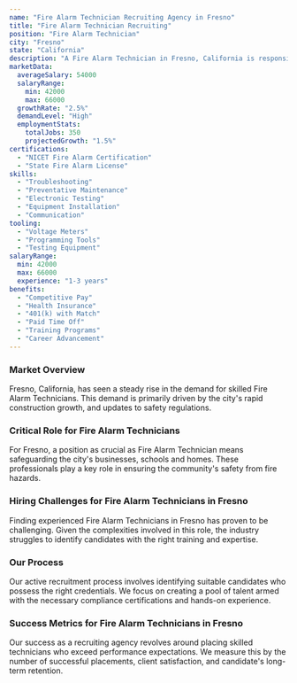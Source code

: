 ```yaml
---
name: "Fire Alarm Technician Recruiting Agency in Fresno"
title: "Fire Alarm Technician Recruiting"
position: "Fire Alarm Technician"
city: "Fresno"
state: "California"
description: "A Fire Alarm Technician in Fresno, California is responsible for installing, maintaining and repairing fire alarm systems in various establishments."
marketData:
  averageSalary: 54000
  salaryRange:
    min: 42000
    max: 66000
  growthRate: "2.5%"
  demandLevel: "High"
  employmentStats:
    totalJobs: 350
    projectedGrowth: "1.5%"
certifications:
  - "NICET Fire Alarm Certification"
  - "State Fire Alarm License"
skills:
  - "Troubleshooting"
  - "Preventative Maintenance"
  - "Electronic Testing"
  - "Equipment Installation"
  - "Communication"
tooling:
  - "Voltage Meters"
  - "Programming Tools"
  - "Testing Equipment"
salaryRange:
  min: 42000
  max: 66000
  experience: "1-3 years"
benefits:
  - "Competitive Pay"
  - "Health Insurance"
  - "401(k) with Match"
  - "Paid Time Off"
  - "Training Programs"
  - "Career Advancement"
---
```


### Market Overview
Fresno, California, has seen a steady rise in the demand for skilled Fire Alarm Technicians. This demand is primarily driven by the city's rapid construction growth, and updates to safety regulations.

### Critical Role for Fire Alarm Technicians
For Fresno, a position as crucial as Fire Alarm Technician means safeguarding the city's businesses, schools and homes. These professionals play a key role in ensuring the community's safety from fire hazards.

### Hiring Challenges for Fire Alarm Technicians in Fresno
Finding experienced Fire Alarm Technicians in Fresno has proven to be challenging. Given the complexities involved in this role, the industry struggles to identify candidates with the right training and expertise.

### Our Process
Our active recruitment process involves identifying suitable candidates who possess the right credentials. We focus on creating a pool of talent armed with the necessary compliance certifications and hands-on experience.

### Success Metrics for Fire Alarm Technicians in Fresno
Our success as a recruiting agency revolves around placing skilled technicians who exceed performance expectations. We measure this by the number of successful placements, client satisfaction, and candidate's long-term retention.
